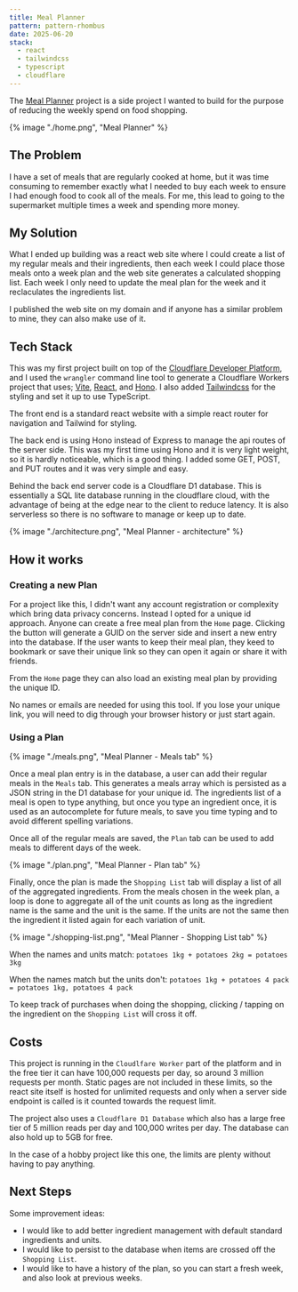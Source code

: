 ```yaml
---
title: Meal Planner
pattern: pattern-rhombus
date: 2025-06-20
stack:
  - react
  - tailwindcss
  - typescript
  - cloudflare
---
```


The [Meal Planner](https:meals.jameslawler.com/) project is a side project I wanted to build for the purpose of reducing the weekly spend on food shopping.

{% image "./home.png", "Meal Planner" %}

## The Problem

I have a set of meals that are regularly cooked at home, but it was time consuming to remember exactly what I needed to buy each week to ensure I had enough food to cook all of the meals. For me, this lead to going to the supermarket multiple times a week and spending more money.

## My Solution

What I ended up building was a react web site where I could create a list of my regular meals and their ingredients, then each week I could place those meals onto a week plan and the web site generates a calculated shopping list. Each week I only need to update the meal plan for the week and it reclaculates the ingredients list.

I published the web site on my domain and if anyone has a similar problem to mine, they can also make use of it.

## Tech Stack

This was my first project built on top of the [Cloudflare Developer Platform](https://www.cloudflare.com/developer-platform/products/), and I used the `wrangler` command line tool to generate a Cloudflare Workers project that uses; [Vite](https://vite.dev/), [React](https://react.dev/), and [Hono](https://hono.dev/). I also added [Tailwindcss](https://tailwindcss.com/) for the styling and set it up to use TypeScript.

The front end is a standard react website with a simple react router for navigation and Tailwind for styling.

The back end is using Hono instead of Express to manage the api routes of the server side. This was my first time using Hono and it is very light weight, so it is hardly noticeable, which is a good thing. I added some GET, POST, and PUT routes and it was very simple and easy.

Behind the back end server code is a Cloudflare D1 database. This is essentially a SQL lite database running in the cloudflare cloud, with the advantage of being at the edge near to the client to reduce latency. It is also serverless so there is no software to manage or keep up to date.

{% image "./architecture.png", "Meal Planner - architecture" %}

## How it works

### Creating a new Plan

For a project like this, I didn't want any account registration or complexity which bring data privacy concerns. Instead I opted for a unique id approach. Anyone can create a free meal plan from the `Home` page. Clicking the button will generate a GUID on the server side and insert a new entry into the database. If the user wants to keep their meal plan, they keed to bookmark or save their unique link so they can open it again or share it with friends.

From the `Home` page they can also load an existing meal plan by providing the unique ID.

No names or emails are needed for using this tool. If you lose your unique link, you will need to dig through your browser history or just start again.

### Using a Plan

{% image "./meals.png", "Meal Planner - Meals tab" %}

Once a meal plan entry is in the database, a user can add their regular meals in the `Meals` tab. This generates a meals array which is persisted as a JSON string in the D1 database for your unique id. The ingredients list of a meal is open to type anything, but once you type an ingredient once, it is used as an autocomplete for future meals, to save you time typing and to avoid different spelling variations.

Once all of the regular meals are saved, the `Plan` tab can be used to add meals to different days of the week.

{% image "./plan.png", "Meal Planner - Plan tab" %}

Finally, once the plan is made the `Shopping List` tab will display a list of all of the aggregated ingredients. From the meals chosen in the week plan, a loop is done to aggregate all of the unit counts as long as the ingredient name is the same and the unit is the same. If the units are not the same then the ingredient it listed again for each variation of unit.

{% image "./shopping-list.png", "Meal Planner - Shopping List tab" %}

When the names and units match:
`potatoes 1kg + potatoes 2kg = potatoes 3kg`

When the names match but the units don't:
`potatoes 1kg + potatoes 4 pack = potatoes 1kg, potatoes 4 pack`

To keep track of purchases when doing the shopping, clicking / tapping on the ingredient on the `Shopping List` will cross it off.

## Costs

This project is running in the `Cloudlfare Worker` part of the platform and in the free tier it can have 100,000 requests per day, so around 3 million requests per month. Static pages are not included in these limits, so the react site itself is hosted for unlimited requests and only when a server side endpoint is called is it counted towards the request limit.

The project also uses a `Cloudflare D1 Database` which also has a large free tier of 5 million reads per day and 100,000 writes per day. The database can also hold up to 5GB for free.

In the case of a hobby project like this one, the limits are plenty without having to pay anything.

## Next Steps

Some improvement ideas:

- I would like to add better ingredient management with default standard ingredients and units.
- I would like to persist to the database when items are crossed off the `Shopping List`.
- I would like to have a history of the plan, so you can start a fresh week, and also look at previous weeks.
